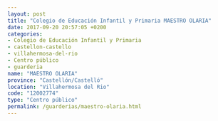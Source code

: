 ```yaml
---
layout: post
title: "Colegio de Educación Infantil y Primaria MAESTRO OLARIA"
date: 2017-09-20 20:57:05 +0200
categories:
- Colegio de Educación Infantil y Primaria
- castellon-castello
- villahermosa-del-rio
- Centro público
- guarderia
name: "MAESTRO OLARIA"
province: "Castellón/Castelló"
location: "Villahermosa del Rio"
code: "12002774"
type: "Centro público"
permalink: /guarderias/maestro-olaria.html
---
```

